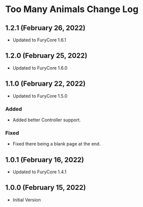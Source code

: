 # Too Many Animals Change Log

## 1.2.1 (February 26, 2022)

* Updated to FuryCore 1.6.1

## 1.2.0 (February 25, 2022)

* Updated to FuryCore 1.6.0

## 1.1.0 (February 22, 2022)

* Updated to FuryCore 1.5.0

### Added

* Added better Controller support.

### Fixed

* Fixed there being a blank page at the end.

## 1.0.1 (February 16, 2022)

* Updated to FuryCore 1.4.1

## 1.0.0 (February 15, 2022)

* Initial Version